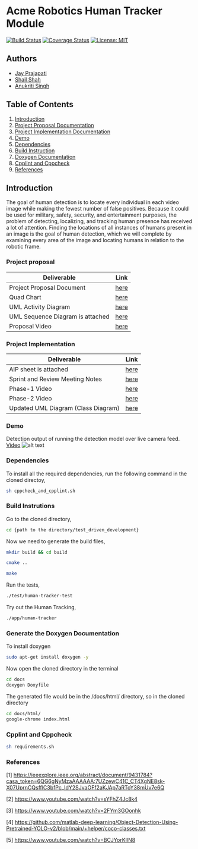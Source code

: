 

# Acme Robotics Human Tracker Module

[![Build Status](https://github.com/jayprajapati009/Acme-Robotics-Human-Tracker/actions/workflows/build_and_coveralls.yml/badge.svg)](https://github.com/ayprajapati009/Acme-Robotics-Human-Tracker/actions/workflows/build_and_coveralls.yml)
[![Coverage Status](https://coveralls.io/repos/github/jayprajapati009/Acme-Robotics-Human-Tracker/badge.svg?branch=main)](https://coveralls.io/github/jayprajapati009/Acme-Robotics-Human-Tracker?branch=main)
[![License: MIT](https://img.shields.io/badge/License-MIT-blue.svg)](https://opensource.org/licenses/MIT)

## Authors

- [Jay Prajapati](https://github.com/https://github.com/jayprajapati009)
- [Shail Shah](https://github.com/https://github.com/sshah115)
- [Anukriti Singh](https://github.com/https://github.com/AnukritiSinghh)

## Table of Contents

1. [Introduction](#introduction)
2. [Project Proposal Documentation](#project-proposal)
3. [Project Implementation Documentation](#project-implementation)
4. [Demo](#demo)
5. [Dependencies](#dependencies)
6. [Build Instruction](#build-instructions)
7. [Doxygen Documentation](#generate-the-doxygen-documentation)
8. [Cpplint and Cppcheck](#cpplint-and-cppcheck)
9. [References](#references)

## Introduction

The goal of human detection is to locate every individual in each video image while making the fewest number of false positives. Because it could be used for military, safety, security, and entertainment purposes, the problem of detecting, localizing, and tracking human presence has received a lot of attention. Finding the locations of all instances of humans present in an image is the goal of human detection, which we will complete by examining every area of the image and locating humans in relation to the robotic frame.
  
### Project proposal
|Deliverable|Link|
|---|---|
|Project Proposal Document|[here](https://github.com/jayprajapati009/Acme-Robotics-Human-Tracker/blob/main/proposal_documents/Acme%20Robotics%20Human%20Detector.pdf)|
|Quad Chart|[here](https://github.com/jayprajapati009/Acme-Robotics-Human-Tracker/blob/main/proposal_documents/QuadChart.pdf)|
|UML Activity Diagram|[here](https://github.com/jayprajapati009/Acme-Robotics-Human-Tracker/blob/main/proposal_documents/ENPM808X_ACME_Flowchart.pdf)|
|UML Sequence Diagram is attached|[here](https://github.com/jayprajapati009/Acme-Robotics-Human-Tracker/blob/main/proposal_documents/ENPM808X_Proposal_ACME.pdf)|  
|Proposal Video|[here](https://drive.google.com/file/d/1kOzdRt9SPMXR_AmSA19PgOaBzf2L9vJt/view?usp=sharing)|

### Project Implementation
|Deliverable|Link|
|---|---|
|AIP sheet is attached|[here](https://docs.google.com/spreadsheets/d/166YucrRE8L5IEZP3Tnl1fXNnf7gSWNF5CJ9GKwdEBdU/edit?usp=sharing)|
|Sprint and Review Meeting Notes|[here](https://docs.google.com/document/d/1MRIKLqFYe-GjEmR_fL_krQcXT3Q6iq5koS9r7n5rJDE/edit?usp=sharing)|
|Phase-1 Video|[here](https://drive.google.com/file/d/15CELuPP5a5_Knek-NCUMgxb0wNsRb76w/view?usp=sharing)|
|Phase-2 Video|[here](https://drive.google.com/file/d/1XU1qVc-Vq--zFrXQqLE9aakxbYuPS_j6/view?usp=sharing)|
|Updated UML Diagram (Class Diagram)|[here](https://github.com/jayprajapati009/Acme-Robotics-Human-Tracker/tree/main/UML_diagrams/final_uml)|


### Demo

Detection output of running the detection model over live camera feed. [Video](https://drive.google.com/file/d/1e1j4Rlp-jCm_DBXqBRSw_dl0_h2HiZUj/view?usp=sharing)
![alt text](./docs//screen-record.gif?raw=true "Human Detector Result on live feed")

### Dependencies

To install all the required dependencies, run the following command in the cloned  directoy,
```sh
sh cppcheck_and_cpplint.sh
```

### Build Instrutions

Go to the cloned directory,
```sh
cd {path to the directory/test_driven_development}
```

Now we need to generate the build files,
```sh
mkdir build && cd build
```
```sh
cmake ..
```
```sh
make
```
Run the tests,
```sh
./test/human-tracker-test
```
Try out the Human Tracking,
```sh
./app/human-tracker
```

###  Generate the Doxygen Documentation

To install doxygen
```sh
sudo apt-get install doxygen -y
```
Now open the cloned directory in the terminal
```sh
cd docs
doxygen Doxyfile
```
The generated file would be in the /docs/html/ directory, so in the cloned directory
```sh
cd docs/html/
google-chrome index.html
```

### Cpplint and Cppcheck

```sh
sh requirements.sh
```

### References 

[1] https://ieeexplore.ieee.org/abstract/document/9431784?casa_token=6QG6gNyMzaAAAAAA:7UZzewC41C_CT4XgNE8sk-X07UprnCQsfflC3bfPc_IdY2SJvaOFf2aKJAp7aRToY38mUv7e6Q

[2] https://www.youtube.com/watch?v=sYFhZ4Jc8k4

[3] https://www.youtube.com/watch?v=2FYm3GOonhk

[4] https://github.com/matlab-deep-learning/Object-Detection-Using-Pretrained-YOLO-v2/blob/main/+helper/coco-classes.txt

[5] https://www.youtube.com/watch?v=BCJYorKIlN8
